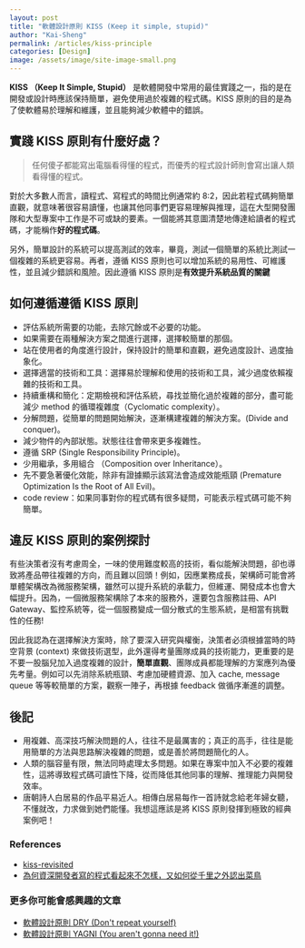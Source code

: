 ```yaml
---
layout: post
title: "軟體設計原則 KISS (Keep it simple, stupid)"
author: "Kai-Sheng"
permalink: /articles/kiss-principle
categories: [Design]
image: /assets/image/site-image-small.png
--- 
```


**KISS （Keep It Simple, Stupid）** 是軟體開發中常用的最佳實踐之一，指的是在開發或設計時應該保持簡單，避免使用過於複雜的程式碼。KISS 原則的目的是為了使軟體易於理解和維護，並且能夠減少軟體中的錯誤。

## **實踐 KISS 原則有什麼好處？**
>
> 任何傻子都能寫出電腦看得懂的程式，而優秀的程式設計師則會寫出讓人類看得懂的程式。 
>

對於大多數人而言，讀程式、寫程式的時間比例通常約 8:2，因此若程式碼夠簡單直觀，就意味著很容易讀懂，也讓其他同事們更容易理解與推理，這在大型開發團隊和大型專案中工作是不可或缺的要素。一個能將其意圖清楚地傳達給讀者的程式碼，才能稱作**好的程式碼**。

另外，簡單設計的系統可以提高測試的效率，畢竟，測試一個簡單的系統比測試一個複雜的系統更容易。再者，遵循 KISS 原則也可以增加系統的易用性、可維護性，並且減少錯誤和風險。因此遵循 KISS 原則是**有效提升系統品質的關鍵**

## **如何遵循遵循 KISS 原則**
- 評估系統所需要的功能，去除冗餘或不必要的功能。
- 如果需要在兩種解決方案之間進行選擇，選擇較簡單的那個。
- 站在使用者的角度進行設計，保持設計的簡單和直觀，避免過度設計、過度抽象化。
- 選擇適當的技術和工具：選擇易於理解和使用的技術和工具，減少過度依賴複雜的技術和工具。
- 持續重構和簡化：定期檢視和評估系統，尋找並簡化過於複雜的部分，盡可能減少 method 的循環複雜度（Cyclomatic complexity）。
- 分解問題，從簡單的問題開始解決，逐漸構建複雜的解決方案。(Divide and conquer)。
- 減少物件的內部狀態。狀態往往會帶來更多複雜性。
- 遵循 SRP (Single Responsibility Principle)。
- 少用繼承，多用組合 （Composition over Inheritance）。
- 先不要急著優化效能，除非有證據顯示該寫法會造成效能瓶頸 (Premature Optimization Is the Root of All Evil)。
- code review：如果同事對你的程式碼有很多疑問，可能表示程式碼可能不夠簡單。

## **違反 KISS 原則的案例探討**
有些決策者沒有考慮周全，一味的使用難度較高的技術，看似能解決問題，卻也導致將產品帶往複雜的方向，而且難以回頭！例如，因應業務成長，架構師可能會將單體架構改為微服務架構，雖然可以提升系統的承載力，但維運、開發成本也會大幅提升。因為，一個微服務架構除了本來的服務外，還要包含服務註冊、API Gateway、監控系統等，從一個服務變成一個分散式的生態系統，是相當有挑戰性的任務!

因此我認為在選擇解決方案時，除了要深入研究與權衡，決策者必須根據當時的時空背景 (context) 來做技術選型，此外還得考量團隊成員的技術能力，更重要的是不要一股腦兒加入過度複雜的設計，**簡單直觀**、團隊成員都能理解的方案應列為優先考量。例如可以先消除系統瓶頸、考慮加硬體資源、加入 cache, message queue 等等較簡單的方案，觀察一陣子，再根據 feedback 做循序漸進的調整。

## **後記**
- 用複雜、高深技巧解決問題的人，往往不是最厲害的；真正的高手，往往是能用簡單的方法與思路解決複雜的問題，或是善於將問題簡化的人。
- 人類的腦容量有限，無法同時處理太多問題。如果在專案中加入不必要的複雜性，這將導致程式碼可讀性下降，從而降低其他同事的理解、推理能力與開發效率。
- 唐朝詩人白居易的作品平易近人。相傳白居易每作一首詩就念給老年婦女聽，不懂就改，力求做到她們能懂。我想這應該是將 KISS 原則發揮到極致的經典案例吧！

### **References**
- [kiss-revisited](https://enterprisecraftsmanship.com/posts/kiss-revisited/)
- [為何資深開發者寫的程式看起來不怎樣，又如何從千里之外認出菜鳥](https://medium.com/@CQD/%E7%82%BA%E4%BD%95%E8%B3%87%E6%B7%B1%E9%96%8B%E7%99%BC%E8%80%85%E5%AF%AB%E7%9A%84%E7%A8%8B%E5%BC%8F%E7%9C%8B%E8%B5%B7%E4%BE%86%E4%B8%8D%E6%80%8E%E6%A8%A3-%E5%8F%88%E5%A6%82%E4%BD%95%E5%BE%9E%E5%8D%83%E9%87%8C%E4%B9%8B%E5%A4%96%E8%AA%8D%E5%87%BA%E8%8F%9C%E9%B3%A5-c1afa754c5e4)

### **更多你可能會感興趣的文章**
- [軟體設計原則 DRY (Don't repeat yourself)](/articles/dry-principle)
- [軟體設計原則 YAGNI (You aren't gonna need it!)](/articles/yagni-principle)